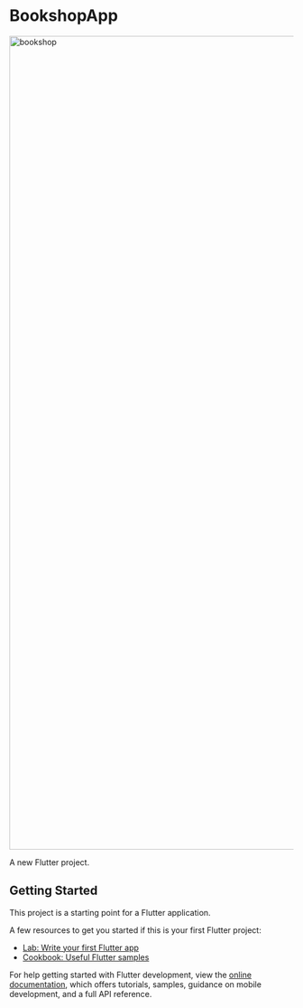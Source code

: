 # BookshopApp
<img width="1440" alt="bookshop" src="https://github.com/Arham9125/libmangement/assets/90573710/31153bbb-471f-407a-b914-e8ad3e62a8f4">

A new Flutter project.

## Getting Started

This project is a starting point for a Flutter application.

A few resources to get you started if this is your first Flutter project:

- [Lab: Write your first Flutter app](https://docs.flutter.dev/get-started/codelab)
- [Cookbook: Useful Flutter samples](https://docs.flutter.dev/cookbook)

For help getting started with Flutter development, view the
[online documentation](https://docs.flutter.dev/), which offers tutorials,
samples, guidance on mobile development, and a full API reference.
